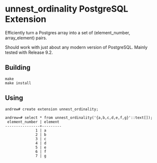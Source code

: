 # unnest_ordinality PostgreSQL Extension

Efficiently turn a Postgres array into a set of 
(element_number, array_element) pairs.

Should work with just about any modern version of PostgreSQL. 
Mainly tested with Release 9.2.

## Building

    make
	make install

## Using

    andrew# create extension unnest_ordinality;

    andrew=# select * from unnest_ordinality('{a,b,c,d,e,f,g}'::text[]);
     element_number | element 
    ----------------+---------
                  1 | a
                  2 | b
                  3 | c
                  4 | d
                  5 | e
                  6 | f
                  7 | g

